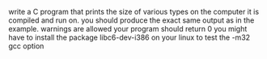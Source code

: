 write a C program that prints the size of various types on the computer it is compiled and run on. you should produce the exact same output as in the example. warnings are allowed your program should return 0 you might have to install the package libc6-dev-i386 on your linux to test the -m32 gcc option
